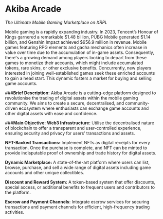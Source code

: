 # Akiba Arcade
*The Ultimate Mobile Gaming Marketplace on XRPL*

Mobile gaming is a rapidly expanding industry. In 2023, Tencent’s Honour of Kings garnered a remarkable $1.48 billion, PUBG Mobile generated $1.14 billion, and Genshin Impact achieved $956.9 million in revenue. Mobile games featuring RPG elements and gacha mechanics often increase in value over time due to the accumulation of in-game assets. Consequently, there's a growing demand among players looking to depart from these games to monetize their accounts, which might include accumulated tokens, rare skins, or other exclusive benefits. Concurrently, new players interested in joining well-established games seek these enriched accounts to gain a head start. This dynamic fosters a market for buying and selling game accounts.

###**Brief Description:**
Akiba Arcade is a cutting-edge platform designed to revolutionise the trading of digital assets within the mobile gaming community. We aims to create a secure, decentralised, and community-driven ecosystem where enthusiasts can exchange game accounts and other digital assets with ease and confidence. 

###**Main Objective:**
**Web3 Infrastructure:** Utilise the decentralised nature of blockchain to offer a transparent and user-controlled experience, ensuring security and privacy for users’ transactions and assets. 

**NFT-Backed Transactions:** Implement NFTs as digital receipts for every transaction. Once the purchase is complete, and NFT can be minted to provide indisputable proof of ownership and trade history for digital assets. 

**Dynamic Marketplace:** A state-of-the-art platform where users can list, browse, purchase, and sell a wide range of digital assets including game accounts and other unique collectibles. 

**Discount and Reward System:** A token-based system that offer discounts, special access, or additional benefits to frequent users and contributors to the platform. 

**Escrow and Payment Channels:** Integrate escrow services for securing transactions and payment channels for efficient, high-frequency trading activities. 



